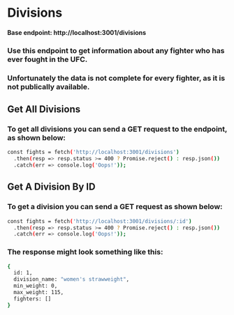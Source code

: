 # Divisions

#### Base endpoint: http://localhost:3001/divisions

### Use this endpoint to get information about any fighter who has ever fought in the UFC.
### Unfortunately the data is not complete for every fighter, as it is not publically available.

## Get All Divisions

### To get all divisions you can send a GET request to the endpoint, as shown below:

```sh
const fights = fetch('http://localhost:3001/divisions')
  .then(resp => resp.status >= 400 ? Promise.reject() : resp.json())
  .catch(err => console.log('Oops!'));
```

## Get A Division By ID

### To get a division you can send a GET request as shown below:

```sh
const fights = fetch('http://localhost:3001/divisions/:id')
  .then(resp => resp.status >= 400 ? Promise.reject() : resp.json())
  .catch(err => console.log('Oops!'));
```

### The response might look something like this:

```sh
{
  id: 1,
  division_name: "women's strawweight",
  min_weight: 0,
  max_weight: 115,
  fighters: []
}
```
